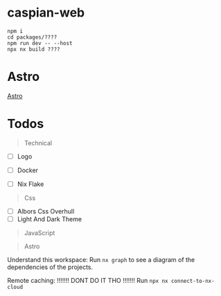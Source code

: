 # caspian-web


```
npm i
cd packages/????
npm run dev -- --host
npx nx build ????
```

# Astro
[Astro](https://astro.build)

# Todos
> Technical
- [ ] Logo
- [ ] Docker
- [ ] Nix Flake


> Css
- [ ] Albors Css Overhull
- [ ] Light And Dark Theme

> JavaScript

> Astro


Understand this workspace:
Run `nx graph` to see a diagram of the dependencies of the projects.

Remote caching: !!!!!!! DONT DO IT THO !!!!!!!
Run `npx nx connect-to-nx-cloud` 